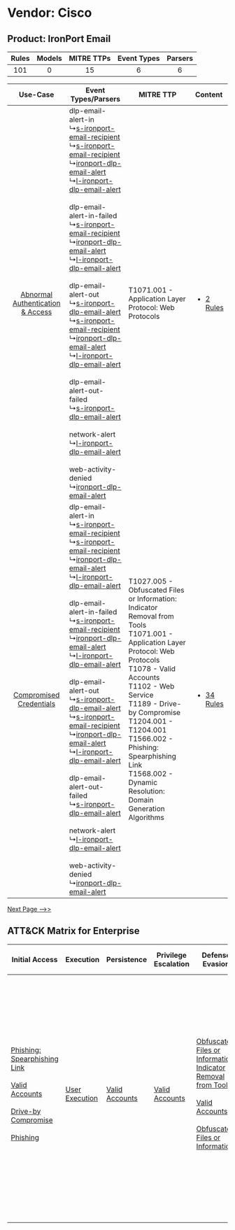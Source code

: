 Vendor: Cisco
=============
Product: IronPort Email
-----------------------
| Rules | Models | MITRE TTPs | Event Types | Parsers |
|:-----:|:------:|:----------:|:-----------:|:-------:|
|  101  |   0    |     15     |      6      |    6    |

|    Use-Case    | Event Types/Parsers    | MITRE TTP    | Content    |
|:----:| ---- | ---- | ---- |
| [Abnormal Authentication & Access](../../../UseCases/uc_abnormal_authentication_&_access.md) |  dlp-email-alert-in<br> ↳[s-ironport-email-recipient](Ps/pC_sironportemailrecipient.md)<br> ↳[s-ironport-email-recipient](Ps/pC_sironportemailrecipient.md)<br> ↳[ironport-dlp-email-alert](Ps/pC_ironportdlpemailalert.md)<br> ↳[l-ironport-dlp-email-alert](Ps/pC_lironportdlpemailalert.md)<br><br> dlp-email-alert-in-failed<br> ↳[s-ironport-email-recipient](Ps/pC_sironportemailrecipient.md)<br> ↳[ironport-dlp-email-alert](Ps/pC_ironportdlpemailalert.md)<br> ↳[l-ironport-dlp-email-alert](Ps/pC_lironportdlpemailalert.md)<br><br> dlp-email-alert-out<br> ↳[s-ironport-dlp-email-alert](Ps/pC_sironportdlpemailalert.md)<br> ↳[s-ironport-email-recipient](Ps/pC_sironportemailrecipient.md)<br> ↳[ironport-dlp-email-alert](Ps/pC_ironportdlpemailalert.md)<br> ↳[l-ironport-dlp-email-alert](Ps/pC_lironportdlpemailalert.md)<br><br> dlp-email-alert-out-failed<br> ↳[s-ironport-dlp-email-alert](Ps/pC_sironportdlpemailalert.md)<br><br> network-alert<br> ↳[l-ironport-dlp-email-alert](Ps/pC_lironportdlpemailalert.md)<br><br> web-activity-denied<br> ↳[ironport-dlp-email-alert](Ps/pC_ironportdlpemailalert.md)<br> | T1071.001 - Application Layer Protocol: Web Protocols<br>    | [<ul><li>2 Rules</li></ul>](RM/r_m_cisco_ironport_email_Abnormal_Authentication_&_Access.md) |
|          [Compromised Credentials](../../../UseCases/uc_compromised_credentials.md)          |  dlp-email-alert-in<br> ↳[s-ironport-email-recipient](Ps/pC_sironportemailrecipient.md)<br> ↳[s-ironport-email-recipient](Ps/pC_sironportemailrecipient.md)<br> ↳[ironport-dlp-email-alert](Ps/pC_ironportdlpemailalert.md)<br> ↳[l-ironport-dlp-email-alert](Ps/pC_lironportdlpemailalert.md)<br><br> dlp-email-alert-in-failed<br> ↳[s-ironport-email-recipient](Ps/pC_sironportemailrecipient.md)<br> ↳[ironport-dlp-email-alert](Ps/pC_ironportdlpemailalert.md)<br> ↳[l-ironport-dlp-email-alert](Ps/pC_lironportdlpemailalert.md)<br><br> dlp-email-alert-out<br> ↳[s-ironport-dlp-email-alert](Ps/pC_sironportdlpemailalert.md)<br> ↳[s-ironport-email-recipient](Ps/pC_sironportemailrecipient.md)<br> ↳[ironport-dlp-email-alert](Ps/pC_ironportdlpemailalert.md)<br> ↳[l-ironport-dlp-email-alert](Ps/pC_lironportdlpemailalert.md)<br><br> dlp-email-alert-out-failed<br> ↳[s-ironport-dlp-email-alert](Ps/pC_sironportdlpemailalert.md)<br><br> network-alert<br> ↳[l-ironport-dlp-email-alert](Ps/pC_lironportdlpemailalert.md)<br><br> web-activity-denied<br> ↳[ironport-dlp-email-alert](Ps/pC_ironportdlpemailalert.md)<br> | T1027.005 - Obfuscated Files or Information: Indicator Removal from Tools<br>T1071.001 - Application Layer Protocol: Web Protocols<br>T1078 - Valid Accounts<br>T1102 - Web Service<br>T1189 - Drive-by Compromise<br>T1204.001 - T1204.001<br>T1566.002 - Phishing: Spearphishing Link<br>T1568.002 - Dynamic Resolution: Domain Generation Algorithms<br> | [<ul><li>34 Rules</li></ul>](RM/r_m_cisco_ironport_email_Compromised_Credentials.md)         |
[Next Page -->>](2_ds_cisco_ironport_email.md)

ATT&CK Matrix for Enterprise
----------------------------
| Initial Access                                                                                                                                                                                                                                                                                | Execution                                                           | Persistence                                                         | Privilege Escalation                                                | Defense Evasion                                                                                                                                                                                                                                                               | Credential Access | Discovery | Lateral Movement                                                            | Collection | Command and Control                                                                                                                                                                                                                                                                                                                                                                                                                                                                                                                                                        | Exfiltration                                                                                                                                                                                                                                                                                                                                                                                                                                                | Impact                                                                  |
| --------------------------------------------------------------------------------------------------------------------------------------------------------------------------------------------------------------------------------------------------------------------------------------------- | ------------------------------------------------------------------- | ------------------------------------------------------------------- | ------------------------------------------------------------------- | ----------------------------------------------------------------------------------------------------------------------------------------------------------------------------------------------------------------------------------------------------------------------------- | ----------------- | --------- | --------------------------------------------------------------------------- | ---------- | -------------------------------------------------------------------------------------------------------------------------------------------------------------------------------------------------------------------------------------------------------------------------------------------------------------------------------------------------------------------------------------------------------------------------------------------------------------------------------------------------------------------------------------------------------------------------- | ----------------------------------------------------------------------------------------------------------------------------------------------------------------------------------------------------------------------------------------------------------------------------------------------------------------------------------------------------------------------------------------------------------------------------------------------------------- | ----------------------------------------------------------------------- |
| [Phishing: Spearphishing Link](https://attack.mitre.org/techniques/T1566/002)<br><br>[Valid Accounts](https://attack.mitre.org/techniques/T1078)<br><br>[Drive-by Compromise](https://attack.mitre.org/techniques/T1189)<br><br>[Phishing](https://attack.mitre.org/techniques/T1566)<br><br> | [User Execution](https://attack.mitre.org/techniques/T1204)<br><br> | [Valid Accounts](https://attack.mitre.org/techniques/T1078)<br><br> | [Valid Accounts](https://attack.mitre.org/techniques/T1078)<br><br> | [Obfuscated Files or Information: Indicator Removal from Tools](https://attack.mitre.org/techniques/T1027/005)<br><br>[Valid Accounts](https://attack.mitre.org/techniques/T1078)<br><br>[Obfuscated Files or Information](https://attack.mitre.org/techniques/T1027)<br><br> |                   |           | [Internal Spearphishing](https://attack.mitre.org/techniques/T1534)<br><br> |            | [Web Service](https://attack.mitre.org/techniques/T1102)<br><br>[Application Layer Protocol: Web Protocols](https://attack.mitre.org/techniques/T1071/001)<br><br>[Dynamic Resolution](https://attack.mitre.org/techniques/T1568)<br><br>[Dynamic Resolution: Domain Generation Algorithms](https://attack.mitre.org/techniques/T1568/002)<br><br>[Proxy: Multi-hop Proxy](https://attack.mitre.org/techniques/T1090/003)<br><br>[Application Layer Protocol](https://attack.mitre.org/techniques/T1071)<br><br>[Proxy](https://attack.mitre.org/techniques/T1090)<br><br> | [Exfiltration Over Alternative Protocol](https://attack.mitre.org/techniques/T1048)<br><br>[Exfiltration Over Alternative Protocol: Exfiltration Over Unencrypted/Obfuscated Non-C2 Protocol](https://attack.mitre.org/techniques/T1048/003)<br><br>[Exfiltration Over Web Service: Exfiltration to Cloud Storage](https://attack.mitre.org/techniques/T1567/002)<br><br>[Exfiltration Over Web Service](https://attack.mitre.org/techniques/T1567)<br><br> | [Resource Hijacking](https://attack.mitre.org/techniques/T1496)<br><br> |